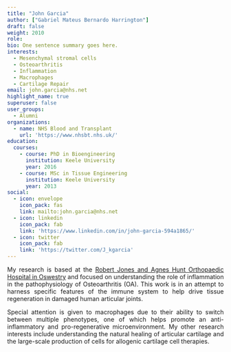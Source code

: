 ```yaml
---
title: "John Garcia"
author: ["Gabriel Mateus Bernardo Harrington"]
draft: false
weight: 2010
role:
bio: One sentence summary goes here.
interests:
  - Mesenchymal stromal cells
  - Osteoarthritis
  - Inflammation
  - Macrophages
  - Cartilage Repair 
email: john.garcia@nhs.net
highlight_name: true
superuser: false
user_groups:
  - Alumni
organizations:
  - name: NHS Blood and Transplant
    url: 'https://www.nhsbt.nhs.uk/'
education:
  courses:
    - course: PhD in Bioengineering
      institution: Keele University
      year: 2016
    - course: MSc in Tissue Engineering 
      institution: Keele University
      year: 2013
social:
  - icon: envelope
    icon_pack: fas
    link: mailto:john.garcia@nhs.net
  - icon: linkedin
    icon_pack: fab
    link: 'https://www.linkedin.com/in/john-garcia-594a1865/'
  - icon: twitter
    icon_pack: fab
    link: 'https://twitter.com/J_kgarcia'
---
```

<style>
body {
text-align: justify}
</style>

My research is based at the [Robert Jones and Agnes Hunt Orthopaedic Hospital in Oswestry](https://www.rjah.nhs.uk/) and focused on understanding the role of inflammation in the pathophysiology of Osteoarthritis (OA).
This work is in an attempt to harness specific features of the immune system to help drive tissue regeneration in damaged human articular joints.

Special attention is given to macrophages due to their ability to switch between multiple phenotypes, one of which helps promote an anti-inflammatory and pro-regenerative microenvironment.
My other research interests include understanding the natural healing of articular cartilage and the large-scale production of cells for allogenic cartilage cell therapies.
